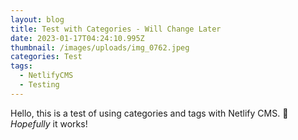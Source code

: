 ```yaml
---
layout: blog
title: Test with Categories - Will Change Later
date: 2023-01-17T04:24:10.995Z
thumbnail: /images/uploads/img_0762.jpeg
categories: Test
tags:
  - NetlifyCMS
  - Testing
---
```

H﻿ello, this is a test of using categories and tags with Netlify CMS. :tada: *Hopefully* it works!